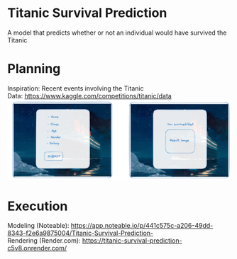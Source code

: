 # Titanic Survival Prediction
A model that predicts whether or not an individual would have survived the Titanic

# Planning
Inspiration: Recent events involving the Titanic       
Data: https://www.kaggle.com/competitions/titanic/data
![Planning](planning.png)

# Execution
Modeling (Noteable): https://app.noteable.io/p/441c575c-a206-49dd-8343-f2e6a9875004/Titanic-Survival-Prediction-    
Rendering (Render.com): https://titanic-survival-prediction-c5v8.onrender.com/

